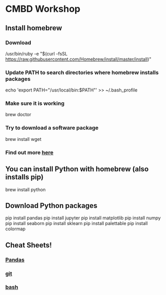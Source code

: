 # CMBD Workshop

## Install homebrew

### Download
/usr/bin/ruby -e "$(curl -fsSL https://raw.githubusercontent.com/Homebrew/install/master/install)"

### Update PATH to search directories where homebrew installs packages
echo 'export PATH="/usr/local/bin:$PATH"' >> ~/.bash_profile

### Make sure it is working
brew doctor

### Try to download a software package
brew install wget

### Find out more [here](https://brew.sh/)

## You can install Python with homebrew (also installs pip)

brew install python

## Download Python packages

pip install pandas
pip install jupyter
pip install matplotlib
pip install numpy
pip install seaborn
pip install sklearn
pip install palettable
pip install colormap

## Cheat Sheets! 

### [Pandas](https://github.com/pandas-dev/pandas/blob/master/doc/cheatsheet/Pandas_Cheat_Sheet.pdf)
### [git](https://services.github.com/on-demand/downloads/github-git-cheat-sheet.pdf)
### [bash](https://gist.github.com/LeCoupa/122b12050f5fb267e75f)
